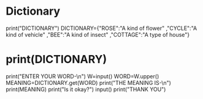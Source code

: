 # Dictionary
print("DICTIONARY")
DICTIONARY={"ROSE":"A kind of flower" ,"CYCLE":"A kind of vehicle" ,"BEE":"A kind of insect" ,"COTTAGE":"A type of house"}
# print(DICTIONARY)
print("ENTER YOUR WORD-\n")
W=input()
WORD=W.upper()
MEANING=DICTIONARY.get(WORD)
print("THE MEANING IS-\n")
print(MEANING)
print("Is it okay?")
input()
print("THANK YOU")

